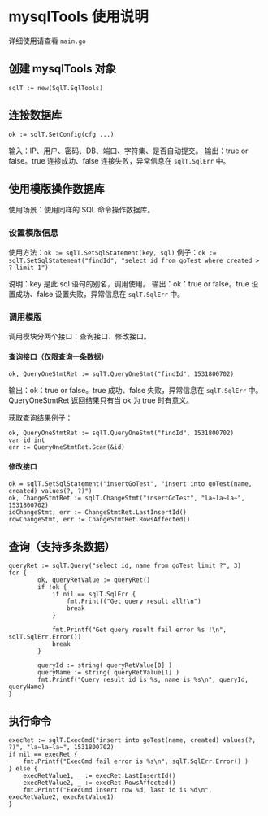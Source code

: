 # mysqlTools 使用说明

详细使用请查看 `main.go`

## 创建 mysqlTools 对象

`sqlT := new(SqlT.SqlTools)`

## 连接数据库

`ok := sqlT.SetConfig(cfg ...)`

输入：IP、用户、密码、DB、端口、字符集、是否自动提交。
输出：true or false。true 连接成功、false 连接失败，异常信息在 `sqlT.SqlErr` 中。

## 使用模版操作数据库

使用场景：使用同样的 SQL 命令操作数据库。

### 设置模版信息

使用方法：`ok := sqlT.SetSqlStatement(key, sql)`
例子：`ok := sqlT.SetSqlStatement("findId", "select id from goTest where created > ? limit 1")`

说明：key 是此 sql 语句的别名，调用使用。
输出：ok：true or false。true 设置成功、false 设置失败，异常信息在 `sqlT.SqlErr` 中。

### 调用模版

调用模块分两个接口：查询接口、修改接口。

#### 查询接口（仅限查询一条数据）

`ok, QueryOneStmtRet := sqlT.QueryOneStmt("findId", 1531800702)`

输出：ok：true or false。true 成功、false 失败，异常信息在 `sqlT.SqlErr` 中。 QueryOneStmtRet 返回结果只有当 ok 为 true 时有意义。

获取查询结果例子：

```
ok, QueryOneStmtRet := sqlT.QueryOneStmt("findId", 1531800702)
var id int
err := QueryOneStmtRet.Scan(&id)
```

#### 修改接口

```
ok = sqlT.SetSqlStatement("insertGoTest", "insert into goTest(name, created) values(?, ?)")
ok, ChangeStmtRet := sqlT.ChangeStmt("insertGoTest", "la~la~la~", 1531800702)
idChangeStmt, err := ChangeStmtRet.LastInsertId()
rowChangeStmt, err := ChangeStmtRet.RowsAffected()
```

## 查询（支持多条数据）

```
queryRet := sqlT.Query("select id, name from goTest limit ?", 3)
for {
		ok, queryRetValue := queryRet()
		if !ok {
			if nil == sqlT.SqlErr {
				fmt.Printf("Get query result all!\n")
				break
			}

			fmt.Printf("Get query result fail error %s !\n", sqlT.SqlErr.Error())
			break
		}

		queryId := string( queryRetValue[0] )
		queryName := string( queryRetValue[1] )
		fmt.Printf("Query result id is %s, name is %s\n", queryId, queryName)
}
```

## 执行命令

```
execRet := sqlT.ExecCmd("insert into goTest(name, created) values(?, ?)", "la~la~la~", 1531800702)
if nil == execRet {
    fmt.Printf("ExecCmd fail error is %s\n", sqlT.SqlErr.Error() )
} else {
    execRetValue1, _ := execRet.LastInsertId()
    execRetValue2, _ := execRet.RowsAffected()
    fmt.Printf("ExecCmd insert row %d, last id is %d\n", execRetValue2, execRetValue1)
}
```